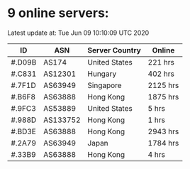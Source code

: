 # 9 online servers:

Latest update at: Tue Jun 09 10:10:09 UTC 2020

| ID | ASN | Server Country | Online |
| -- | --- | -------------- | ------ |
| #.D09B | AS174 | United States | 221 hrs |
| #.C831 | AS12301 | Hungary | 402 hrs |
| #.7F1D | AS63949 | Singapore | 2125 hrs |
| #.B6F8 | AS63888 | Hong Kong | 1875 hrs |
| #.9FC3 | AS53889 | United States | 5 hrs |
| #.988D | AS133752 | Hong Kong | 1 hrs |
| #.BD3E | AS63888 | Hong Kong | 2943 hrs |
| #.2A79 | AS63949 | Japan | 1784 hrs |
| #.33B9 | AS63888 | Hong Kong | 4 hrs |

